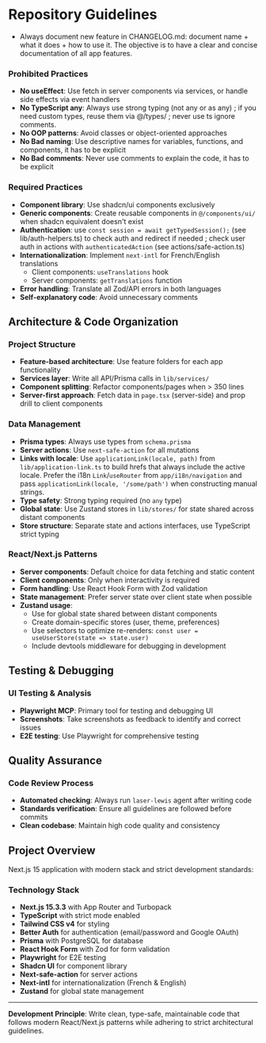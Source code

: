 # Repository Guidelines

- Always document new feature in CHANGELOG.md: document name + what it does + how to use it. The objective is to have a clear and concise documentation of all app features.

### Prohibited Practices

-  **No useEffect**: Use fetch in server components via services, or handle side effects via event handlers
-  **No TypeScript any**: Always use strong typing (not any or as any) ; if you need custom types, reuse them via @/types/ ; never use ts ignore comments.
-  **No OOP patterns**: Avoid classes or object-oriented approaches
-  **No Bad naming**: Use descriptive names for variables, functions, and components, it has to be explicit
-  **No Bad comments**: Never use comments to explain the code, it has to be explicit

### Required Practices

-  **Component library**: Use shadcn/ui components exclusively
-  **Generic components**: Create reusable components in `@/components/ui/` when shadcn equivalent doesn't exist
-  **Authentication**: use `const session = await getTypedSession();` (see lib/auth-helpers.ts) to check auth and redirect if needed ; check user auth in actions with `authenticatedAction` (see actions/safe-action.ts)
-  **Internationalization**: Implement `next-intl` for French/English translations
   -  Client components: `useTranslations` hook
   -  Server components: `getTranslations` function
-  **Error handling**: Translate all Zod/API errors in both languages
-  **Self-explanatory code**: Avoid unnecessary comments

## Architecture & Code Organization

### Project Structure

-  **Feature-based architecture**: Use feature folders for each app functionality
-  **Services layer**: Write all API/Prisma calls in `lib/services/`
-  **Component splitting**: Refactor components/pages when > 350 lines
-  **Server-first approach**: Fetch data in `page.tsx` (server-side) and prop drill to client components

### Data Management

-  **Prisma types**: Always use types from `schema.prisma`
-  **Server actions**: Use `next-safe-action` for all mutations
-  **Links with locale**: Use `applicationLink(locale, path)` from `lib/application-link.ts` to build hrefs that always include the active locale. Prefer the i18n `Link`/`useRouter` from `app/i18n/navigation` and pass `applicationLink(locale, '/some/path')` when constructing manual strings.
-  **Type safety**: Strong typing required (no `any` type)
-  **Global state**: Use Zustand stores in `lib/stores/` for state shared across distant components
-  **Store structure**: Separate state and actions interfaces, use TypeScript strict typing

### React/Next.js Patterns

-  **Server components**: Default choice for data fetching and static content
-  **Client components**: Only when interactivity is required
-  **Form handling**: Use React Hook Form with Zod validation
-  **State management**: Prefer server state over client state when possible
-  **Zustand usage**:
   -  Use for global state shared between distant components
   -  Create domain-specific stores (user, theme, preferences)
   -  Use selectors to optimize re-renders: `const user = useUserStore(state => state.user)`
   -  Include devtools middleware for debugging in development

## Testing & Debugging

### UI Testing & Analysis

-  **Playwright MCP**: Primary tool for testing and debugging UI
-  **Screenshots**: Take screenshots as feedback to identify and correct issues
-  **E2E testing**: Use Playwright for comprehensive testing

## Quality Assurance

### Code Review Process

-  **Automated checking**: Always run `laser-lewis` agent after writing code
-  **Standards verification**: Ensure all guidelines are followed before commits
-  **Clean codebase**: Maintain high code quality and consistency

## Project Overview

Next.js 15 application with modern stack and strict development standards:

### Technology Stack

-  **Next.js 15.3.3** with App Router and Turbopack
-  **TypeScript** with strict mode enabled
-  **Tailwind CSS v4** for styling
-  **Better Auth** for authentication (email/password and Google OAuth)
-  **Prisma** with PostgreSQL for database
-  **React Hook Form** with Zod for form validation
-  **Playwright** for E2E testing
-  **Shadcn UI** for component library
-  **Next-safe-action** for server actions
-  **Next-intl** for internationalization (French & English)
-  **Zustand** for global state management

---

**Development Principle**: Write clean, type-safe, maintainable code that follows modern React/Next.js patterns while adhering to strict architectural guidelines.
